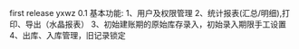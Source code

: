 first release
yxwz 0.1
基本功能:
1、用户及权限管理
2、统计报表(汇总/明细),打印、导出（水晶报表）
3、初始建账期的原始库存录入，初始录入期限手工设置
4、出库、入库管理，旧记录锁定


